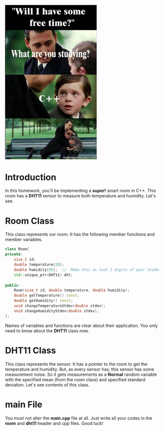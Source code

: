 
<img src="stuff/m1.jpg" width="300" />

# Introduction
In this homework, you'll be implementing a **super!** smart room in C++. This room has a **DHT11** sensor to measure both temperature and humidity. Let's see.


# Room Class
This class represents our room. It has the following member functions and member variables.

```c++
class Room{
private:
    size_t id;
    double temperature{28};
    double humidity{95};  //  Make this as last 2 digits of your student no
    std::unique_ptr<DHT11> dht;

public:
    Room(size_t id, double temperature, double humidity);
    double getTemperature() const;
    double getHumidity() const;
    void changeTemperatureStdev(double stdev);
    void changeHumidityStdev(double stdev);
};
```

Names of variables and functions are clear about their application. You only need to know about the **DHT11** class now.

#  DHT11 Class
This class represents the sensor. It has a pointer to the room to get the temperature and humidity. But, as every sensor has, this sensor has some measurement noise. So it gets measurements as a **Normal** random variable with the specified mean (from the room class) and specified standard deviation. Let's see contents of this class.

# main File
You must not alter the **main.cpp** file at all. Just write all your codes in the **room** and **dht11** header and cpp files. Good luck!
